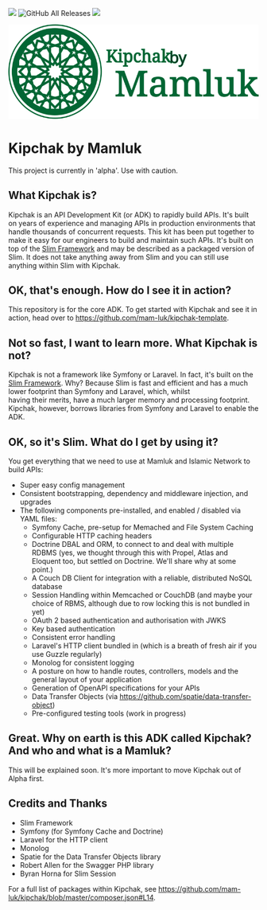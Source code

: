 [![](https://img.shields.io/github/license/mam-luk/kipchak.svg)](https://github.com/mam-luk/kipchak/blob/master/LICENSE)
![GitHub All Releases](https://img.shields.io/github/downloads/mam-luk/kipchak/total)
[![](https://img.shields.io/github/release/mam-luk/kipchak.svg)](https://github.com/mam-luk/kipchak/releases)

<img src=".mamluk/logo.svg" alt="Kipchak by Mamluk" title="Kipchak by Mamluk - an API Toolkit" />

# Kipchak by Mamluk

This project is currently in 'alpha'. Use with caution.

## What Kipchak is?

Kipchak is an API Development Kit (or ADK) to rapidly build APIs. It's built on years of experience
and managing APIs in production environments that handle thousands of concurrent requests. This kit has been put together 
to make it easy for our engineers to build and maintain such APIs. It's built on top of the
<a href="https://www.slimframework.com/" target="_blank">Slim Framework</a> and may be described as a packaged 
version of Slim. It does not take anything away from Slim and you can still use anything within Slim with Kipchak.

## OK, that's enough. How do I see it in action?
This repository is for the core ADK. To get started with Kipchak and see it in action, 
head over to https://github.com/mam-luk/kipchak-template.

## Not so fast, I want to learn more. What Kipchak is not?
Kipchak is not a framework like Symfony or Laravel. In fact, it's built on the 
<a href="https://www.slimframework.com/" target="_blank">Slim Framework</a>. Why? 
Because Slim is fast and efficient and has a much lower footprint than Symfony and Laravel, which, whilst  
having their merits, have a much larger memory and processing footprint. Kipchak, however, borrows libraries 
from Symfony and Laravel to enable the ADK.

## OK, so it's Slim. What do I get by using it?
You get everything that we need to use at Mamluk and Islamic Network to build APIs:

* Super easy config management
* Consistent bootstrapping, dependency and middleware injection, and upgrades
* The following components pre-installed, and enabled / disabled via YAML files:
  * Symfony Cache, pre-setup for Memached and File System Caching 
  * Configurable HTTP caching headers
  * Doctrine DBAL and ORM, to connect to and deal with multiple RDBMS (yes, we thought through this with Propel, Atlas and Eloquent too, but settled on Doctrine. We'll share why at some point.)
  * A Couch DB Client for integration with a reliable, distributed NoSQL database
  * Session Handling within Memcached or CouchDB (and maybe your choice of RBMS, although due to row locking this is not bundled in yet)
  * OAuth 2 based authentication and authorisation with JWKS
  * Key based authentication
  * Consistent error handling
  * Laravel's HTTP client bundled in (which is a breath of fresh air if you use Guzzle regularly)
  * Monolog for consistent logging
  * A posture on how to handle routes, controllers, models and the general layout of your application
  * Generation of OpenAPI specifications for your APIs
  * Data Transfer Objects (via https://github.com/spatie/data-transfer-object) 
  * Pre-configured testing tools (work in progress)

## Great. Why on earth is this ADK called Kipchak? And who and what is a Mamluk?

This will be explained soon. It's more important to move Kipchak out of Alpha first.

## Credits and Thanks

* Slim Framework
* Symfony (for Symfony Cache and Doctrine)
* Laravel for the HTTP client
* Monolog
* Spatie for the Data Transfer Objects library
* Robert Allen for the Swagger PHP library
* Byran Horna for Slim Session

For a full list of packages within Kipchak, see https://github.com/mam-luk/kipchak/blob/master/composer.json#L14.

